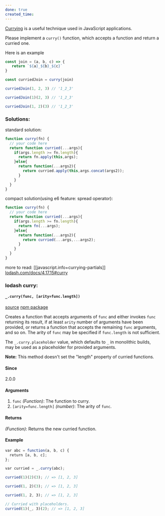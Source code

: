 ```yaml
---
done: true
created_time: 
---
```


[Currying](https://en.wikipedia.org/wiki/Currying "null") is a useful technique used in JavaScript applications.

Please implement a `curry()` function, which accepts a function and return a curried one.

Here is an example

```js
const join = (a, b, c) => {
   return `${a}_${b}_${c}`
}

const curriedJoin = curry(join)

curriedJoin(1, 2, 3) // '1_2_3'

curriedJoin(1)(2, 3) // '1_2_3'

curriedJoin(1, 2)(3) // '1_2_3'
```

### Solutions:
standard solution:
```js
function curry(fn) {
  // your code here
  return function curried(...args){
    if(args.length >= fn.length){
      return fn.apply(this,args);
    }else{
      return function(...args2){
        return curried.apply(this,args.concat(args2));
      }
    }
  }
}
```
compact solution(using e6 feature: spread operator):
```js
function curry(fn) {
  // your code here
  return function curried(...args){
    if(args.length >= fn.length){
      return fn(...args);
    }else{
      return function(...args2){
        return curried(...args,...args2);
      }
    }
  }
}
```

more to read: 
[[javascript.info+currying-partials]]
[lodash.com/docs/4.17.15#curry](https://lodash.com/docs/4.17.15#curry "undefined")

### lodash curry:

#### [](#curry)`_.curry(func, [arity=func.length])`

[source](https://github.com/lodash/lodash/blob/4.17.15/lodash.js#L10198) [npm package](https://www.npmjs.com/package/lodash.curry)

Creates a function that accepts arguments of `func` and either invokes `func` returning its result, if at least `arity` number of arguments have been provided, or returns a function that accepts the remaining `func` arguments, and so on. The arity of `func` may be specified if `func.length` is not sufficient.  
  
The `_.curry.placeholder` value, which defaults to `_` in monolithic builds, may be used as a placeholder for provided arguments.  
  
**Note:** This method doesn't set the "length" property of curried functions.

#### Since

2.0.0

#### Arguments

1.  `func` _(Function)_: The function to curry.
2.  `[arity=func.length]` _(number)_: The arity of `func`.

#### Returns

_(Function)_: Returns the new curried function.

#### Example

```js
var abc = function(a, b, c) {
  return [a, b, c];
};

var curried = _.curry(abc);

curried(1)(2)(3); // => [1, 2, 3]

curried(1, 2)(3); // => [1, 2, 3]

curried(1, 2, 3); // => [1, 2, 3]

// Curried with placeholders.
curried(1)(_, 3)(2); // => [1, 2, 3]
```